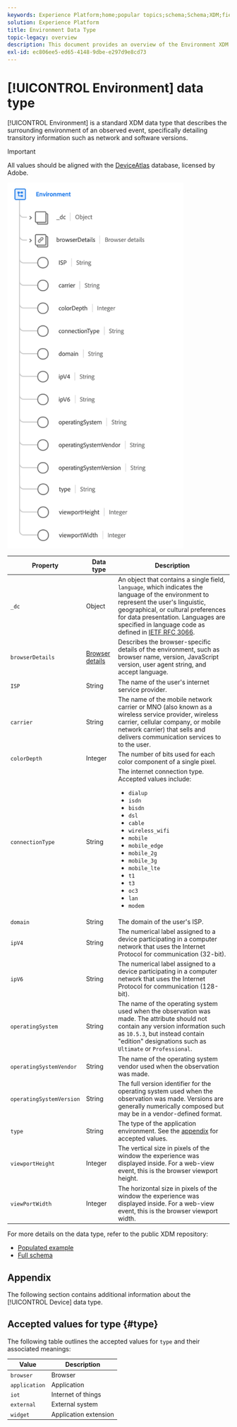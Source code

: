 ```yaml
---
keywords: Experience Platform;home;popular topics;schema;Schema;XDM;fields;schemas;Schemas;environment;datatype;data-type;data type;
solution: Experience Platform
title: Environment Data Type
topic-legacy: overview
description: This document provides an overview of the Environment XDM data type.
exl-id: ec806ee5-ed65-4148-9dbe-e297d9e8cd73
---
```

# [!UICONTROL Environment] data type

[!UICONTROL Environment] is a standard XDM data type that describes the surrounding environment of an observed event, specifically detailing transitory information such as network and software versions.

>[!IMPORTANT]
>
>All values should be aligned with the [DeviceAtlas](https://deviceatlas.com) database, licensed by Adobe.

<img src='../images/data-types/environment.png' width=400 /><br />

| Property | Data type | Description |
| --- | --- | --- |
| `_dc` | Object | An object that contains a single field, `language`, which indicates the language of the environment to represent the user's linguistic, geographical, or cultural preferences for data presentation. Languages are specified in language code as defined in [IETF RFC 3066](https://www.ietf.org/rfc/rfc3066.txt). |
| `browserDetails` | [Browser details](./browser-details.md) | Describes the browser-specific details of the environment, such as browser name, version, JavaScript version, user agent string, and accept language. |
| `ISP` | String | The name of the user's internet service provider. |
| `carrier` | String | The name of the mobile network carrier or MNO (also known as a wireless service provider, wireless carrier, cellular company, or mobile network carrier) that sells and delivers communication services to to the user. |
| `colorDepth` | Integer | The number of bits used for each color component of a single pixel. |
| `connectionType` | String | The internet connection type. Accepted values include: <ul><li>`dialup`</li><li>`isdn`</li><li>`bisdn`</li><li>`dsl`</li><li>`cable`</li><li>`wireless_wifi`</li><li>`mobile`</li><li>`mobile_edge`</li><li>`mobile_2g`</li><li>`mobile_3g`</li><li>`mobile_lte`</li><li>`t1`</li><li>`t3`</li><li>`oc3`</li><li>`lan`</li><li>`modem`</li></ul> |
| `domain` | String | The domain of the user's ISP. |
| `ipV4` | String | The numerical label assigned to a device participating in a computer network that uses the Internet Protocol for communication (32-bit). |
| `ipV6` | String | The numerical label assigned to a device participating in a computer network that uses the Internet Protocol for communication (128-bit).  |
| `operatingSystem` | String | The name of the operating system used when the observation was made. The attribute should not contain any version information such as `10.5.3`, but instead contain "edition" designations such as `Ultimate` or `Professional`. |
| `operatingSystemVendor` | String | The name of the operating system vendor used when the observation was made. |
| `operatingSystemVersion` | String | The full version identifier for the operating system used when the observation was made. Versions are generally numerically composed but may be in a vendor-defined format. |
| `type` | String | The type of the application environment. See the [appendix](#type) for accepted values. |
| `viewportHeight` | Integer | The vertical size in pixels of the window the experience was displayed inside. For a web-view event, this is the browser viewport height. |
| `viewPortWidth` | Integer | The horizontal size in pixels of the window the experience was displayed inside. For a web-view event, this is the browser viewport width. |

For more details on the data type, refer to the public XDM repository:

* [Populated example](https://github.com/adobe/xdm/blob/master/components/datatypes/environment.example.1.json)
* [Full schema](https://github.com/adobe/xdm/blob/master/components/datatypes/environment.schema.json)

## Appendix

The following section contains additional information about the [!UICONTROL Device] data type.

## Accepted values for type {#type}

The following table outlines the accepted values for `type` and their associated meanings:

| Value | Description |
| --- | --- |
| `browser` | Browser |
| `application` | Application |
| `iot` | Internet of things |
| `external` | External system |
| `widget` | Application extension |
